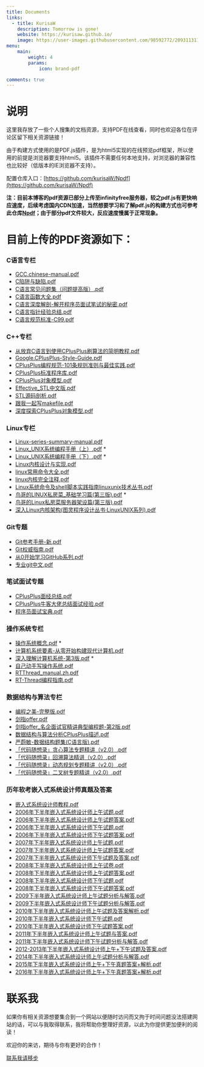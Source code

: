 ```yaml
---
title: Documents
links:
  - title: KurisaW
    description: Tomorrow is gone!
    website: https://kurisaw.github.io/
    image: https://user-images.githubusercontent.com/98592772/209311311-e9871047-67d5-479c-99d9-3b88e87c9947.png
menu:
    main: 
        weight: 4
        params:
            icon: brand-pdf

comments: true
---
```


# 说明
这里我存放了一些个人搜集的文档资源，支持PDF在线查看，同时也欢迎各位在评论区留下相关资源链接！

由于构建方式使用的是PDF.js插件，是为html5实现的在线预览pdf框架，所以使用的前提是浏览器要支持html5。该插件不需要任何本地支持，对浏览器的兼容性也比较好（低版本的IE浏览器不支持）。 

配置仓库入口：[https://github.com/kurisaW/Npdf](https://github.com/kurisaW/Npdf)

**注：目前本博客的pdf资源已部分上传至infinityfree服务器，较之pdf.js有更快响应速度，后续考虑国内CDN加速，当然想要学习和了解pdf.js的构建方式也可参考此仓库[Npdf](https://github.com/kurisaW/Npdf)；由于部分pdf文件较大，反应速度慢属于正常现象。**

# 目前上传的PDF资源如下：

### C语言专栏

* [GCC.chinese-manual.pdf](https://kurisaw.github.io/Npdf//web/viewer.html?file=GCC.chinese-manual.pdf)
* [C陷阱与缺陷.pdf](https://kurisaw.github.io/Npdf//web/viewer.html?file=C陷阱与缺陷.pdf)
* [C语言常见问题集（问题提高版）.pdf](https://kurisaw.github.io/Npdf//web/viewer.html?file=C语言常见问题集（问题提高版）.pdf)
* [C语言函数大全.pdf](https://kurisaw.github.io/Npdf//web/viewer.html?file=C语言函数大全.pdf)
* [C语言深度解剖-解开程序员面试笔试的秘密.pdf](https://kurisaw.github.io/Npdf//web/viewer.html?file=C语言深度解剖-解开程序员面试笔试的秘密.pdf)
* [C语言指针经验总结.pdf](https://kurisaw.github.io/Npdf//web/viewer.html?file=C语言指针经验总结.pdf)
* [C语言规范标准-C99.pdf](http://kurisaw-pdf-build.epizy.com/wp-content/uploads/2023/04/C语言规范标准-C99.pdf)

### C++专栏

* [从放弃C语言到使用CPlusPlus刷算法的简明教程.pdf](https://kurisaw.github.io/Npdf//web/viewer.html?file=从放弃C语言到使用CPlusPlus刷算法的简明教程.pdf)
* [Google.CPlusPlus-Style-Guide.pdf](https://kurisaw.github.io/Npdf//web/viewer.html?file=Google.CPlusPlus-Style-Guide.pdf)
* [CPlusPlus编程规范-101条规则准则与最佳实践.pdf](https://kurisaw.github.io/Npdf//web/viewer.html?file=CPlusPlus编程规范-101条规则准则与最佳实践.pdf)
* [CPlusPlus标准程序库.pdf](https://kurisaw.github.io/Npdf//web/viewer.html?file=CPlusPlus标准程序库.pdf)
* [CPlusPlus对象模型.pdf](https://kurisaw.github.io/Npdf//web/viewer.html?file=CPlusPlus对象模型.pdf)
* [Effective_STL中文版.pdf](https://kurisaw.github.io/Npdf//web/viewer.html?file=Effective_STL中文版.pdf)
* [STL源码剖析.pdf](https://kurisaw.github.io/Npdf//web/viewer.html?file=STL源码剖析.pdf)
* [跟我一起写makefile.pdf](https://kurisaw.github.io/Npdf//web/viewer.html?file=跟我一起写makefile.pdf)
* [深度探索CPlusPlus对象模型.pdf](https://kurisaw.github.io/Npdf//web/viewer.html?file=深度探索CPlusPlus对象模型.pdf)


### Linux专栏
* [Linux-series-summary-manual.pdf](https://kurisaw.github.io/Npdf//web/viewer.html?file=Linux-series-summary-manual.pdf)
* [Linux_UNIX系统编程手册（上）.pdf](https://kurisaw.github.io/Npdf//web/viewer.html?file=Linux_UNIX系统编程手册（上）.pdf) *
* [Linux_UNIX系统编程手册（下）.pdf](https://kurisaw.github.io/Npdf//web/viewer.html?file=Linux_UNIX系统编程手册（下）.pdf) *
* [Linux内核设计与实现.pdf](https://kurisaw.github.io/Npdf//web/viewer.html?file=Linux内核设计与实现.pdf)
* [linux常用命令大全.pdf](https://kurisaw.github.io/Npdf//web/viewer.html?file=linux常用命令大全.pdf)
* [linux内核完全注释.pdf](https://kurisaw.github.io/Npdf//web/viewer.html?file=linux内核完全注释.pdf)
* [Linux系统命令及shell脚本实践指南linuxunix技术丛书.pdf](https://kurisaw.github.io/Npdf//web/viewer.html?file=Linux系统命令及shell脚本实践指南linuxunix技术丛书.pdf)
* [鸟哥的LINUX私房菜_基础学习篇(第三版).pdf](https://kurisaw.github.io/Npdf//web/viewer.html?file=鸟哥的LINUX私房菜_基础学习篇(第三版).pdf) *
* [鸟哥的Linux私房菜服务器架设篇(第三版).pdf](https://kurisaw.github.io/Npdf//web/viewer.html?file=鸟哥的Linux私房菜服务器架设篇(第三版).pdf)
* [深入Linux内核架构(图灵程序设计丛书·LinuxUNIX系列).pdf](https://kurisaw.github.io/Npdf//web/viewer.html?file=深入Linux内核架构(图灵程序设计丛书·LinuxUNIX系列).pdf)

### Git专题

* [Git参考手册-新.pdf](https://kurisaw.github.io/Npdf//web/viewer.html?file=Git参考手册-新.pdf)
* [Git权威指南.pdf](https://kurisaw.github.io/Npdf//web/viewer.html?file=Git权威指南.pdf)
* [从0开始学习GitHub系列.pdf](https://kurisaw.github.io/Npdf//web/viewer.html?file=从0开始学习GitHub系列.pdf)
* [专业git中文.pdf](https://kurisaw.github.io/Npdf//web/viewer.html?file=专业git中文.pdf)

### 笔试面试专题

* [CPlusPlus面经总结.pdf](https://kurisaw.github.io/Npdf//web/viewer.html?file=CPlusPlus面经总结.pdf)
* [CPlusPlus牛客大佬总结面试经验.pdf](https://kurisaw.github.io/Npdf//web/viewer.html?file=CPlusPlus牛客大佬总结面试经验.pdf)
* [程序员面试宝典.pdf](https://kurisaw.github.io/Npdf//web/viewer.html?file=程序员面试宝典.pdf)

### 操作系统专栏

* [操作系统概念.pdf](https://kurisaw.github.io/Npdf//web/viewer.html?file=操作系统概念.pdf) *
* [计算机系统要素-从零开始构建现代计算机.pdf](https://kurisaw.github.io/Npdf//web/viewer.html?file=计算机系统要素-从零开始构建现代计算机.pdf)
* [深入理解计算机系统-第3版.pdf](https://kurisaw.github.io/Npdf//web/viewer.html?file=深入理解计算机系统-第3版.pdf) *
* [自己动手写操作系统.pdf](https://kurisaw.github.io/Npdf//web/viewer.html?file=自己动手写操作系统.pdf)
* [RTThread_manual.zh.pdf](https://kurisaw.github.io/Npdf//web/viewer.html?file=RTThread_manual.zh.pdf)
* [RT-Thread编程指南.pdf](https://kurisaw.github.io/Npdf//web/viewer.html?file=RT-Thread编程指南.pdf)

### 数据结构与算法专栏

* [编程之美-完整版.pdf](https://kurisaw.github.io/Npdf//web/viewer.html?file=编程之美-完整版.pdf)
* [剑指offer.pdf](https://kurisaw.github.io/Npdf//web/viewer.html?file=剑指Offer.pdf)
* [剑指offer_名企面试官精讲典型编程题-第2版.pdf](https://kurisaw.github.io/Npdf//web/viewer.html?file=剑指offer_名企面试官精讲典型编程题-第2版.pdf)
* [数据结构与算法分析CPlusPlus描述.pdf](https://kurisaw.github.io/Npdf//web/viewer.html?file=数据结构与算法分析CPlusPlus描述.pdf)
* [严蔚敏-数据结构题集(C语言版).pdf](https://kurisaw.github.io/Npdf//web/viewer.html?file=严蔚敏-数据结构题集(C语言版).pdf)
* [「代码随想录」贪心算法专题精讲（v2.0）.pdf](https://kurisaw.github.io/Npdf//web/viewer.html?file=「代码随想录」贪心算法专题精讲（v2.0）.pdf)
* [「代码随想录」回溯算法精讲（v2.0）.pdf](https://kurisaw.github.io/Npdf//web/viewer.html?file=「代码随想录」回溯算法精讲（v2.0）.pdf)
* [「代码随想录」动态规划专题精讲（v2.0）.pdf](https://kurisaw.github.io/Npdf//web/viewer.html?file=「代码随想录」动态规划专题精讲（v2.0）.pdf)
* [「代码随想录」二叉树专题精讲（v2.0）.pdf](https://kurisaw.github.io/Npdf//web/viewer.html?file=「代码随想录」二叉树专题精讲（v2.0）.pdf)

### 历年软考嵌入式系统设计师真题及答案

* [嵌入式系统设计师教程.pdf](http://kurisaw-pdf-build.epizy.com/wp-content/uploads/2023/04/嵌入式系统设计师教程.pdf)
* [2006年下半年嵌入式系统设计师上午试题.pdf](http://kurisaw-pdf-build.epizy.com/wp-content/uploads/2023/04/2006年下半年嵌入式系统设计师上午试题.pdf)
* [2006年下半年嵌入式系统设计师上午试题答案.pdf](http://kurisaw-pdf-build.epizy.com/wp-content/uploads/2023/04/2006年下半年嵌入式系统设计师上午试题答案.pdf)
* [2006年下半年嵌入式系统设计师下午试题.pdf](http://kurisaw-pdf-build.epizy.com/wp-content/uploads/2023/04/2006年下半年嵌入式系统设计师下午试题.pdf)
* [2006年下半年嵌入式系统设计师下午试题答案.pdf](http://kurisaw-pdf-build.epizy.com/wp-content/uploads/2023/04/2006年下半年嵌入式系统设计师下午试题答案.pdf)
* [2007年下半年嵌入式系统设计师上午试题.pdf](http://kurisaw-pdf-build.epizy.com/wp-content/uploads/2023/04/2007年下半年嵌入式系统设计师上午试题.pdf)
* [2007年下半年嵌入式系统设计师上午试题答案.pdf](http://kurisaw-pdf-build.epizy.com/wp-content/uploads/2023/04/2007年下半年嵌入式系统设计师上午试题答案.pdf)
* [2007年下半年嵌入式系统设计师下午试题及答案.pdf](http://kurisaw-pdf-build.epizy.com/wp-content/uploads/2023/04/2007年下半年嵌入式系统设计师下午试题及答案.pdf)
* [2008年下半年嵌入式系统设计师上午试卷.pdf](http://kurisaw-pdf-build.epizy.com/wp-content/uploads/2023/04/2008年下半年嵌入式系统设计师上午试卷.pdf)
* [2008年下半年嵌入式系统设计师上午试题答案.pdf](http://kurisaw-pdf-build.epizy.com/wp-content/uploads/2023/04/2008年下半年嵌入式系统设计师上午试题答案.pdf)
* [2008年下半年嵌入式系统设计师下午试题.pdf](http://kurisaw-pdf-build.epizy.com/wp-content/uploads/2023/04/2008年下半年嵌入式系统设计师下午试题.pdf)
* [2008年下半年嵌入式系统设计师下午试题答案.pdf](http://kurisaw-pdf-build.epizy.com/wp-content/uploads/2023/04/2008年下半年嵌入式系统设计师下午试题答案.pdf)
* [2009下半年嵌入式系统设计师上午试题分析与解答.pdf](http://kurisaw-pdf-build.epizy.com/wp-content/uploads/2023/04/2009下半年嵌入式系统设计师上午试题分析与解答.pdf)
* [2009下半年嵌入式系统设计师下午试题分析与解答.pdf](http://kurisaw-pdf-build.epizy.com/wp-content/uploads/2023/04/2009下半年嵌入式系统设计师下午试题分析与解答.pdf)
* [2010年下半年嵌入式系统设计师上午试题及答案解析.pdf](http://kurisaw-pdf-build.epizy.com/wp-content/uploads/2023/04/2010年下半年嵌入式系统设计师上午试题及答案解析.pdf)
* [2010年下半年嵌入式系统设计师下午试题.pdf](http://kurisaw-pdf-build.epizy.com/wp-content/uploads/2023/04/2010年下半年嵌入式系统设计师下午试题.pdf)
* [2010年下半年嵌入式系统设计师下午试题答案.pdf](http://kurisaw-pdf-build.epizy.com/wp-content/uploads/2023/04/2010年下半年嵌入式系统设计师下午试题答案.pdf)
* [2011年下半年嵌入式系统设计师上午试题与答案.pdf](http://kurisaw-pdf-build.epizy.com/wp-content/uploads/2023/04/2011年下半年嵌入式系统设计师上午试题与答案.pdf)
* [2011年下半年嵌入式系统设计师下午试题分析与解答.pdf](http://kurisaw-pdf-build.epizy.com/wp-content/uploads/2023/04/2011年下半年嵌入式系统设计师下午试题分析与解答.pdf)
* [2012-2013年下半年嵌入式系统设计师上午+下午试题及答案.pdf](http://kurisaw-pdf-build.epizy.com/wp-content/uploads/2023/04/2012-2013年下半年嵌入式系统设计师上午下午试题及答案.pdf)
* [2014年下半年嵌入式系统设计师上午试题分析与解答.pdf](http://kurisaw-pdf-build.epizy.com/wp-content/uploads/2023/04/2014年下半年嵌入式系统设计师上午试卷综合知识.pdf)
* [2015年下半年嵌入式系统设计师上午+下午真题答案+解析.pdf](http://kurisaw-pdf-build.epizy.com/wp-content/uploads/2023/04/2015年下半年嵌入式系统设计师上午下午真题答案+解析.pdf)
* [2016年下半年嵌入式系统设计师上午+下午真题答案+解析.pdf](http://kurisaw-pdf-build.epizy.com/wp-content/uploads/2023/04/2016年下半年嵌入式系统设计师上午下午真题答案+解析.pdf)

# 联系我

如果你有相关资源想要集合到一个网站以便随时访问而又拘于时间问题没法搭建网站的话，可以与我取得联系，我将帮助你整理好资源，以此为你提供更加便利的阅读！

欢迎你的来访，期待与你有更好的合作！

[联系我请移步](https://kurisaw.github.io/about/)
